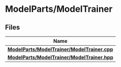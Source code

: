 # ModelParts/ModelTrainer



## Files

| Name           |
| -------------- |
| **[ModelParts/ModelTrainer/ModelTrainer.cpp](_model_trainer_8cpp.md#file-modeltrainer.cpp)**  |
| **[ModelParts/ModelTrainer/ModelTrainer.hpp](_model_trainer_8hpp.md#file-modeltrainer.hpp)**  |
